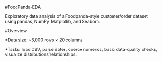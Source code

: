 #FoodPanda-EDA

Exploratory data analysis of a Foodpanda-style customer/order dataset using pandas, NumPy, Matplotlib, and Seaborn.

#Overview

*Data size: ~6,000 rows × 20 columns

*Tasks: load CSV, parse dates, coerce numerics, basic data-quality checks, visualize distributions/relationships.
